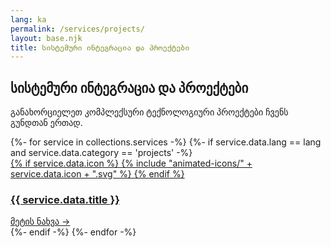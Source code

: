 ```yaml
---
lang: ka
permalink: /services/projects/
layout: base.njk
title: სისტემური ინტეგრაცია და პროექტები
---
```

<section class="services-page-section">
    <div class="container">
        <div class="section-title" data-aos="fade-up">
            <h1>სისტემური ინტეგრაცია და პროექტები</h1>
            <p>განახორციელეთ კომპლექსური ტექნოლოგიური პროექტები ჩვენს გუნდთან ერთად.</p>
        </div>
        <div class="services-grid" data-aos="fade-up" data-aos-delay="200">
            {%- for service in collections.services -%}
                {%- if service.data.lang == lang and service.data.category == 'projects' -%}
                    <a href="{{ service.url }}" class="service-card glass-panel">
                        <div class="card-header">
                            <div class="card-icon">
                            {% if service.data.icon %}
                                {% include "animated-icons/" + service.data.icon + ".svg" %}
                            {% endif %}
                            </div>
                            <h3 class="card-title">{{ service.data.title }}</h3>
                        </div>
                        <div class="card-link">
                            მეტის ნახვა →
                        </div>
                    </a>
                {%- endif -%}
            {%- endfor -%}
        </div>
    </div>
</section>